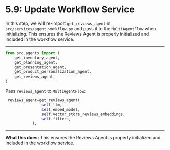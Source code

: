 # 5.9: Update Workflow Service

In this step, we will re-import `get_reviews_agent` in `src/services/agent_workflow.py` and pass it to the `MultiAgentFlow` when initializing. This ensures the Reviews Agent is properly initialized and included in the workflow service.

---

```python
from src.agents import (
    get_inventory_agent,
    get_planning_agent,
    get_presentation_agent,
    get_product_personalization_agent,
    get_reviews_agent,
)
```

Pass `reviews_agent` to `MultiAgentFlow`:

```python
 reviews_agent=get_reviews_agent(
                self.llm,
                self.embed_model,
                self.vector_store_reviews_embeddings,
                self.filters,
            ),
```

---

**What this does:**
This ensures the Reviews Agent is properly initialized and included in the workflow service.
